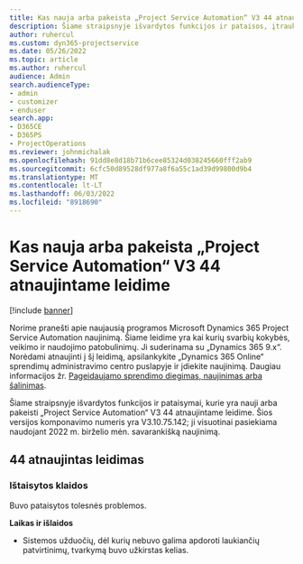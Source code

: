 ```yaml
---
title: Kas nauja arba pakeista „Project Service Automation“ V3 44 atnaujintame leidime
description: Šiame straipsnyje išvardytos funkcijos ir pataisos, įtrauktos į „Microsoft Dynamics 365 Project Service Automation“ V3 43 atnaujintą leidimą.
author: ruhercul
ms.custom: dyn365-projectservice
ms.date: 05/26/2022
ms.topic: article
ms.author: ruhercul
audience: Admin
search.audienceType:
- admin
- customizer
- enduser
search.app:
- D365CE
- D365PS
- ProjectOperations
ms.reviewer: johnmichalak
ms.openlocfilehash: 91dd8e8d18b71b6cee85324d038245660fff2ab9
ms.sourcegitcommit: 6cfc50d89528df977a8f6a55c1ad39d99800d9b4
ms.translationtype: MT
ms.contentlocale: lt-LT
ms.lasthandoff: 06/03/2022
ms.locfileid: "8918690"
---
```

# <a name="whats-new-or-changed-in-project-service-automation-update-release-44-v3"></a>Kas nauja arba pakeista „Project Service Automation“ V3 44 atnaujintame leidime

[!include [banner](../includes/psa-now-project-operations.md)]

Norime pranešti apie naujausią programos Microsoft Dynamics 365 Project Service Automation naujinimą. Šiame leidime yra kai kurių svarbių kokybės, veikimo ir naudojimo patobulinimų. Ji suderinama su „Dynamics 365 9.x“. Norėdami atnaujinti į šį leidimą, apsilankykite „Dynamics 365 Online“ sprendimų administravimo centro puslapyje ir įdiekite naujinimą. Daugiau informacijos žr. [Pageidaujamo sprendimo diegimas, naujinimas arba šalinimas](/power-platform/admin/install-remove-preferred-solution).

Šiame straipsnyje išvardytos funkcijos ir pataisymai, kurie yra nauji arba pakeisti „Project Service Automation“ V3 44 atnaujintame leidime. Šios versijos komponavimo numeris yra V3.10.75.142; ji visuotinai pasiekiama naudojant 2022 m. birželio mėn. savarankišką naujinimą.

## <a name="update-release-44"></a>44 atnaujintas leidimas

### <a name="bug-fixes"></a>Ištaisytos klaidos

Buvo pataisytos tolesnės problemos.

**Laikas ir išlaidos**

- Sistemos užduočių, dėl kurių nebuvo galima apdoroti laukiančių patvirtinimų, tvarkymą buvo užkirstas kelias.
